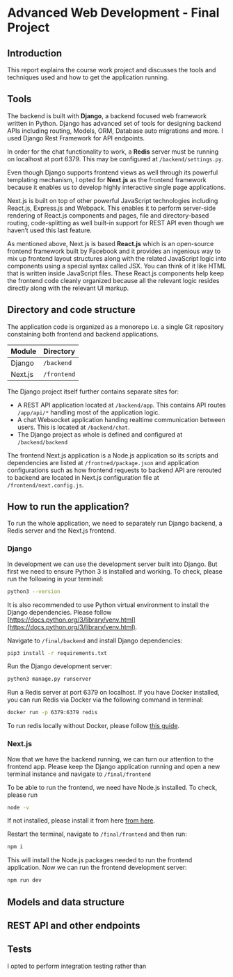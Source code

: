 # Advanced Web Development - Final Project

## Introduction

This report explains the course work project and discusses the tools and techniques used and how to get the application running.

## Tools

The backend is built with **Django**, a backend focused web framework written in Python. Django has advanced set of tools for designing backend APIs including routing, Models, ORM, Database auto migrations and more. I used Django Rest Framework for API endpoints.

In order for the chat functionality to work, a **Redis** server must be running on localhost at port 6379. This may be configured at `/backend/settings.py`.

Even though Django supports frontend views as well through its powerful templating mechanism, I opted for **Next.js** as the frontend framework because it enables us to develop highly interactive single page applications.

Next.js is built on top of other powerful JavaScript technologies including React.js, Express.js and Webpack. This enables it to perform server-side rendering of React.js components and pages, file and directory-based routing, code-splitting as well built-in support for REST API even though we haven’t used this last feature.

As mentioned above, Next.js is based **React.js** which is an open-source frontend framework built by Facebook and it provides an ingenious way to mix up frontend layout structures along with the related JavaScript logic into components using a special syntax called JSX. You can think of it like HTML that is written inside JavaScript files. These React.js components help keep the frontend code cleanly organized because all the relevant logic resides directly along with the relevant UI markup.

## Directory and code structure

The application code is organized as a monorepo i.e. a single Git repository constaining both frontend and backend applications.

| Module  | Directory   |
|---------|-------------|
| Django  | `/backend`  |
| Next.js | `/frontend` |

The Django project itself further contains separate sites for:

- A REST API application located at `/backend/app`. This contains API routes `/app/api/*` handling most of the application logic.
- A chat Websocket application handing realtime communication between users. This is located at `/backend/chat`.
- The Django project as whole is defined and configured at `/backend/backend`

The frontend Next.js application is a Node.js application so its scripts and dependencies are listed at `/frontned/package.json` and application configurations such as how frontend requests to backend API are rerouted to backend are located in Next.js configuration file at `/frontend/next.config.js`.

## How to run the application?

To run the whole application, we need to separately run Django backend, a Redis server and the Next.js frontend.

### Django

In development we can use the development server built into Django. But first we need to ensure Python 3 is installed and working. To check, please run the following in your terminal:

```bash
python3 --version
```

It is also recommended to use Python virtual environment to install the Django dependencies. Please follow [https://docs.python.org/3/library/venv.html](https://docs.python.org/3/library/venv.html).

Navigate to `/final/backend` and install Django dependencies:

```bash
pip3 install -r requirements.txt
```

Run the Django development server:

```bash
python3 manage.py runserver
```

Run a Redis server at port 6379 on localhost. If you have Docker installed, you can run Redis via Docker via the following command in terminal:

```bash
docker run -p 6379:6379 redis
```

To run redis locally without Docker, please follow [this guide](https://redis.io/topics/quickstart).

### Next.js

Now that we have the backend running, we can turn our attention to the frontend app. Please keep the Django application running and open a new terminal instance and navigate to `/final/frontend`

To be able to run the frontend, we need have Node.js installed. To check, please run

```bash
node -v
```

If not installed, please install it from here [from here](https://nodejs.org/en/download/).

Restart the terminal, navigate to `/final/frontend` and then run:

```bash
npm i
```

This will install the Node.js packages needed to run the frontend application. Now we can run the frontend development server:

```bash
npm run dev
```

## Models and data structure

## REST API and other endpoints



## Tests

I opted to perform integration testing rather than 

